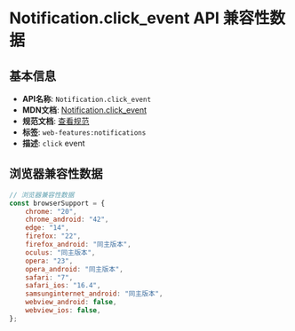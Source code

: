 # Notification.click_event API 兼容性数据

## 基本信息

- **API名称**: `Notification.click_event`
- **MDN文档**: [Notification.click_event](https://developer.mozilla.org/docs/Web/API/Notification/click_event)
- **规范文档**: [查看规范](https://notifications.spec.whatwg.org/#dom-notification-onclick)
- **标签**: `web-features:notifications`
- **描述**: `click` event

## 浏览器兼容性数据

```javascript
// 浏览器兼容性数据
const browserSupport = {
    chrome: "20",
    chrome_android: "42",
    edge: "14",
    firefox: "22",
    firefox_android: "同主版本",
    oculus: "同主版本",
    opera: "23",
    opera_android: "同主版本",
    safari: "7",
    safari_ios: "16.4",
    samsunginternet_android: "同主版本",
    webview_android: false,
    webview_ios: false,
};

```

